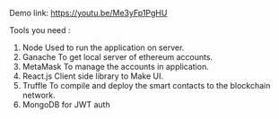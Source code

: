 Demo link:  https://youtu.be/Me3yFp1PgHU

Tools you need :

1. Node 
    Used to run the application on server.
2. Ganache
    To get local server of ethereum accounts.
3. MetaMask
    To manage the accounts in application.
4. React.js
    Client side library to Make UI.
5. Truffle
    To compile and deploy the smart contacts to the blockchain network.
6. MongoDB for JWT auth
